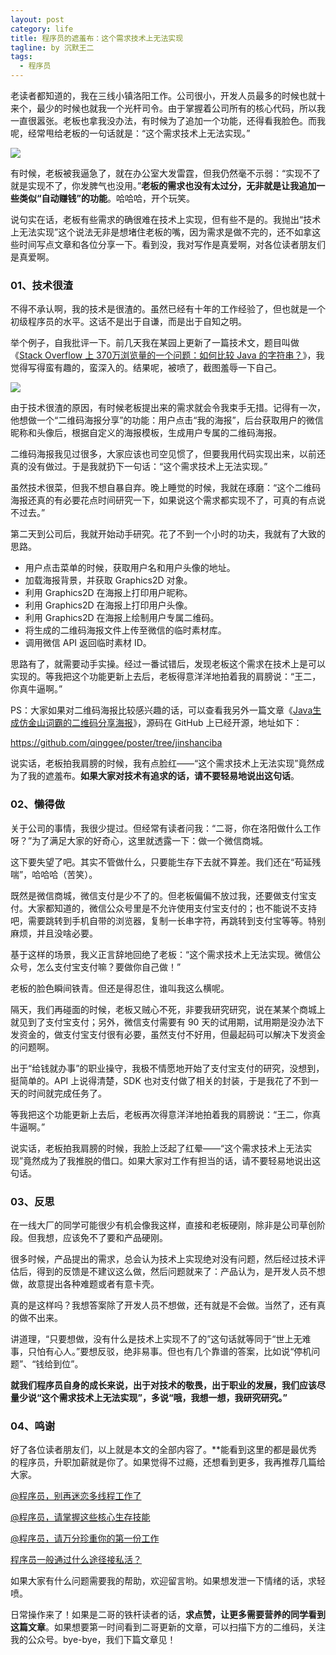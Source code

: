 ```yaml
---
layout: post
category: life
title: 程序员的遮羞布：这个需求技术上无法实现
tagline: by 沉默王二
tags: 
  - 程序员
---
```


老读者都知道的，我在三线小镇洛阳工作。公司很小，开发人员最多的时候也就十来个，最少的时候也就我一个光杆司令。由于掌握着公司所有的核心代码，所以我一直很嚣张。老板也拿我没办法，有时候为了追加一个功能，还得看我脸色。而我呢，经常甩给老板的一句话就是：“这个需求技术上无法实现。”

![](http://www.itwanger.com/assets/images/2019/12/programmer-jishu-wufa-shixian-1.png)

<!--more-->

有时候，老板被我逼急了，就在办公室大发雷霆，但我仍然毫不示弱：“实现不了就是实现不了，你发脾气也没用。”**老板的需求也没有太过分，无非就是让我追加一些类似“自动赚钱”的功能**。哈哈哈，开个玩笑。

说句实在话，老板有些需求的确很难在技术上实现，但有些不是的。我抛出“技术上无法实现”这个说法无非是想堵住老板的嘴，因为需求是做不完的，还不如拿这些时间写点文章和各位分享一下。看到没，我对写作是真爱啊，对各位读者朋友们是真爱啊。

### 01、技术很渣

不得不承认啊，我的技术是很渣的。虽然已经有十年的工作经验了，但也就是一个初级程序员的水平。这话不是出于自谦，而是出于自知之明。

举个例子，自我批评一下。前几天我在某园上更新了一篇技术文，题目叫做《[Stack Overflow 上 370万浏览量的一个问题：如何比较 Java 的字符串？](https://mp.weixin.qq.com/s/WyrRCUlelzOxyfVBrxAGUg)》，我觉得写得蛮有趣的，蛮深入的。结果呢，被喷了，截图羞辱一下自己。

![](http://www.itwanger.com/assets/images/2019/12/programmer-jishu-wufa-shixian-2.png)

由于技术很渣的原因，有时候老板提出来的需求就会令我束手无措。记得有一次，他想做一个“二维码海报分享”的功能：用户点击“我的海报”，后台获取用户的微信昵称和头像后，根据自定义的海报模板，生成用户专属的二维码海报。

二维码海报我见过很多，大家应该也司空见惯了，但要我用代码实现出来，以前还真的没有做过。于是我就扔下一句话：“这个需求技术上无法实现。”

虽然技术很菜，但我不想自暴自弃。晚上睡觉的时候，我就在琢磨：“这个二维码海报还真的有必要花点时间研究一下，如果说这个需求都实现不了，可真的有点说不过去。”

第二天到公司后，我就开始动手研究。花了不到一个小时的功夫，我就有了大致的思路。

- 用户点击菜单的时候，获取用户名和用户头像的地址。
- 加载海报背景，并获取 Graphics2D 对象。
- 利用 Graphics2D 在海报上打印用户昵称。
- 利用 Graphics2D 在海报上打印用户头像。
- 利用 Graphics2D 在海报上绘制用户专属二维码。
- 将生成的二维码海报文件上传至微信的临时素材库。
- 调用微信 API 返回临时素材 ID。

思路有了，就需要动手实操。经过一番试错后，发现老板这个需求在技术上是可以实现的。等我把这个功能更新上去后，老板得意洋洋地拍着我的肩膀说：“王二，你真牛逼啊。”

PS：大家如果对二维码海报比较感兴趣的话，可以查看我另外一篇文章《[Java生成仿金山词霸的二维码分享海报](https://mp.weixin.qq.com/s/b8AWoKLssuvrmtSSLYz4AA)》，源码在 GitHub 上已经开源，地址如下：

https://github.com/qinggee/poster/tree/jinshanciba

说实话，老板拍我肩膀的时候，我有点脸红——“这个需求技术上无法实现”竟然成为了我的遮羞布。**如果大家对技术有追求的话，请不要轻易地说出这句话**。

### 02、懒得做

关于公司的事情，我很少提过。但经常有读者问我：“二哥，你在洛阳做什么工作呀？”为了满足大家的好奇心，这里就透露一下：做一个微信商城。

这下要失望了吧。其实不管做什么，只要能生存下去就不算差。我们还在“苟延残喘”，哈哈哈（苦笑）。

既然是微信商城，微信支付是少不了的。但老板偏偏不放过我，还要做支付宝支付。大家都知道的，微信公众号里是不允许使用支付宝支付的；也不能说不支持吧，需要跳转到手机自带的浏览器，复制一长串字符，再跳转到支付宝等等。特别麻烦，并且没啥必要。

基于这样的场景，我义正言辞地回绝了老板：“这个需求技术上无法实现。微信公众号，怎么支付宝支付嘛？要做你自己做！”

老板的脸色瞬间铁青。但还是得忍住，谁叫我这么横呢。

隔天，我们再碰面的时候，老板又贼心不死，非要我研究研究，说在某某个商城上就见到了支付宝支付；另外，微信支付需要有 90 天的试用期，试用期是没办法下发资金的，做支付宝支付很有必要，虽然支付不好用，但最起码可以解决下发资金的问题啊。

出于“给钱就办事”的职业操守，我极不情愿地开始了支付宝支付的研究，没想到，挺简单的。API 上说得清楚，SDK 也对支付做了相关的封装，于是我花了不到一天的时间就完成任务了。

等我把这个功能更新上去后，老板再次得意洋洋地拍着我的肩膀说：“王二，你真牛逼啊。”

说实话，老板拍我肩膀的时候，我脸上泛起了红晕——“这个需求技术上无法实现”竟然成为了我推脱的借口。如果大家对工作有担当的话，请不要轻易地说出这句话。

### 03、反思

在一线大厂的同学可能很少有机会像我这样，直接和老板硬刚，除非是公司草创阶段。但我想，应该免不了要和产品硬刚。

很多时候，产品提出的需求，总会认为技术上实现绝对没有问题，然后经过技术评估后，得到的反馈是不建议这么做，然后问题就来了：产品认为，是开发人员不想做，故意提出各种难题或者有意卡壳。

真的是这样吗？我想答案除了开发人员不想做，还有就是不会做。当然了，还有真的做不出来。

讲道理，“只要想做，没有什么是技术上实现不了的”这句话就等同于“世上无难事，只怕有心人。”要想反驳，绝非易事。但也有几个靠谱的答案，比如说“停机问题”、“钱给到位”。

**就我们程序员自身的成长来说，出于对技术的敬畏，出于职业的发展，我们应该尽量少说“这个需求技术上无法实现”，多说“哦，我想一想，我研究研究。”**

### 04、鸣谢

好了各位读者朋友们，以上就是本文的全部内容了。**能看到这里的都是最优秀的程序员，升职加薪就是你了。如果觉得不过瘾，还想看到更多，我再推荐几篇给大家。

[@程序员，别再迷恋多线程工作了](https://mp.weixin.qq.com/s/5BxReAzjZVqPR6ja58X9gQ)

[@程序员，请掌握这些核心生存技能](https://mp.weixin.qq.com/s/LJtNmmu9u1cLDeInK9Vp9w)

[@程序员，请万分珍重你的第一份工作](https://mp.weixin.qq.com/s/3ij724zdz9PaM3fjRBalZQ)

[程序员一般通过什么途径接私活？](https://mp.weixin.qq.com/s/-mUUtMc4u3l5-cig4-ntDA)

如果大家有什么问题需要我的帮助，欢迎留言哟。如果想发泄一下情绪的话，求轻喷。

日常操作来了！如果是二哥的铁杆读者的话，**求点赞，让更多需要营养的同学看到这篇文章**。如果想要第一时间看到二哥更新的文章，可以扫描下方的二维码，关注我的公众号。bye-bye，我们下篇文章见！
















